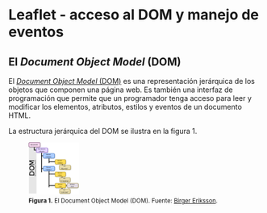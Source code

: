 # Leaflet - acceso al DOM y manejo de eventos

## El *Document Object Model* (DOM)
El [*Document Object Model* (DOM)](https://developer.mozilla.org/en-US/docs/Web/API/Document_Object_Model) es una representación jerárquica de los objetos que componen una página web. Es también una interfaz de programación que permite que un programador tenga acceso para leer y modificar los elementos, atributos, estilos y eventos de un documento HTML.

La estructura jerárquica del DOM se ilustra en la figura 1.

<p>
  <figure>
    <img src="img/dom.png" width="100" alt="DOM">
    <figcaption>
      <small>
        <strong>Figura 1.</strong> El Document Object Model (DOM). Fuente: <a href="https://commons.wikimedia.org/wiki/File:DOM-model.svg">Birger Eriksson</a>.
      </small>
    </figcaption>
  </figure>  
<p>
